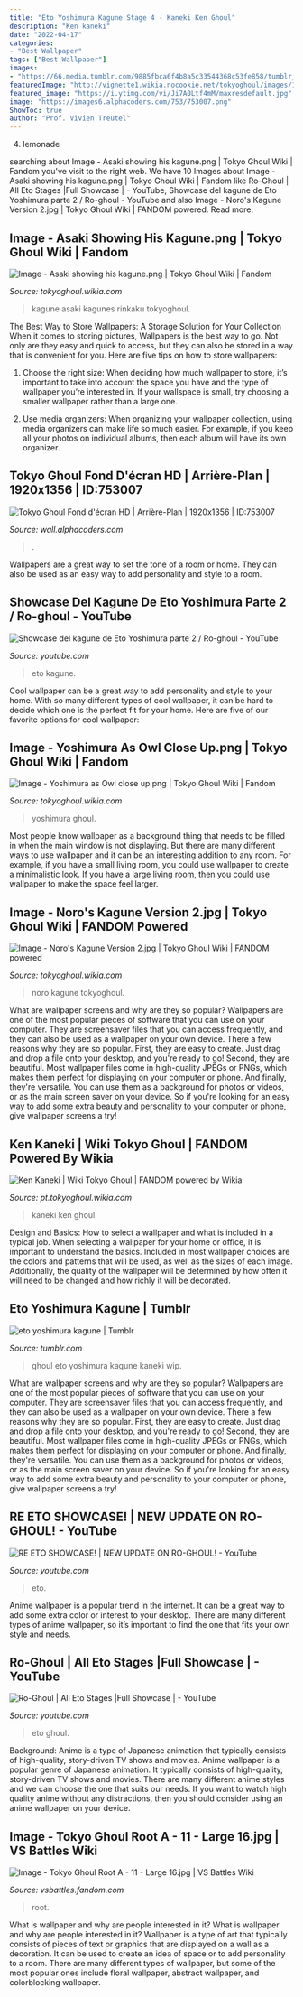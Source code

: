 ```yaml
---
title: "Eto Yoshimura Kagune Stage 4 - Kaneki Ken Ghoul"
description: "Ken kaneki"
date: "2022-04-17"
categories:
- "Best Wallpaper"
tags: ["Best Wallpaper"]
images:
- "https://66.media.tumblr.com/9885fbca6f4b8a5c33544368c53fe858/tumblr_p8pe7qMEKL1whdo1yo2_500.jpg"
featuredImage: "http://vignette1.wikia.nocookie.net/tokyoghoul/images/1/16/Yoshimura_as_Owl_close_up.png/revision/latest?cb=20150109135239"
featured_image: "https://i.ytimg.com/vi/Ji7A0Ltf4mM/maxresdefault.jpg"
image: "https://images6.alphacoders.com/753/753007.png"
ShowToc: true
author: "Prof. Vivien Treutel"
---
```



4. lemonade 

	

		
searching about Image - Asaki showing his kagune.png | Tokyo Ghoul Wiki | Fandom you've visit to the right web. We have 10 Images about Image - Asaki showing his kagune.png | Tokyo Ghoul Wiki | Fandom like Ro-Ghoul | All Eto Stages |Full Showcase | - YouTube, Showcase del kagune de Eto Yoshimura parte 2 / Ro-ghoul - YouTube and also Image - Noro&#039;s Kagune Version 2.jpg | Tokyo Ghoul Wiki | FANDOM powered. Read more:
		
    
## Image - Asaki Showing His Kagune.png | Tokyo Ghoul Wiki | Fandom

<img loading=lazy src="http://vignette1.wikia.nocookie.net/tokyoghoul/images/1/1c/Asaki_showing_his_kagune.png/revision/latest?cb=20140815220755" onerror="this.onerror=null;this.src='https://tse3.mm.bing.net/th?id=OIP.bN1kH6vHHoouhL0Brn-s8gHaEK&amp;pid=15.1';" alt="Image - Asaki showing his kagune.png | Tokyo Ghoul Wiki | Fandom">

_Source: tokyoghoul.wikia.com_

>kagune asaki kagunes rinkaku tokyoghoul. 

	

The Best Way to Store Wallpapers: A Storage Solution for Your Collection
When it comes to storing pictures, Wallpapers is the best way to go. Not only are they easy and quick to access, but they can also be stored in a way that is convenient for you. Here are five tips on how to store wallpapers:
1) Choose the right size: When deciding how much wallpaper to store, it’s important to take into account the space you have and the type of wallpaper you’re interested in. If your wallspace is small, try choosing a smaller wallpaper rather than a large one.

2) Use media organizers: When organizing your wallpaper collection, using media organizers can make life so much easier. For example, if you keep all your photos on individual albums, then each album will have its own organizer.

    
## Tokyo Ghoul Fond D&#039;écran HD | Arrière-Plan | 1920x1356 | ID:753007

<img loading=lazy src="https://images6.alphacoders.com/753/753007.png" onerror="this.onerror=null;this.src='https://tse1.mm.bing.net/th?id=OIP.02AuyocI7i36_sr6ZWj7hwHaFO&amp;pid=15.1';" alt="Tokyo Ghoul Fond d&#039;écran HD | Arrière-Plan | 1920x1356 | ID:753007">

_Source: wall.alphacoders.com_

>. 

	

Wallpapers are a great way to set the tone of a room or home. They can also be used as an easy way to add personality and style to a room.

    
## Showcase Del Kagune De Eto Yoshimura Parte 2 / Ro-ghoul - YouTube

<img loading=lazy src="https://i.ytimg.com/vi/-MbFiTAzeOw/maxresdefault.jpg" onerror="this.onerror=null;this.src='https://tse2.mm.bing.net/th?id=OIP.Yx1dYnX8J_ewZaf4HwiB8QHaEK&amp;pid=15.1';" alt="Showcase del kagune de Eto Yoshimura parte 2 / Ro-ghoul - YouTube">

_Source: youtube.com_

>eto kagune. 

	

Cool wallpaper can be a great way to add personality and style to your home. With so many different types of cool wallpaper, it can be hard to decide which one is the perfect fit for your home. Here are five of our favorite options for cool wallpaper: 

    
## Image - Yoshimura As Owl Close Up.png | Tokyo Ghoul Wiki | Fandom

<img loading=lazy src="http://vignette1.wikia.nocookie.net/tokyoghoul/images/1/16/Yoshimura_as_Owl_close_up.png/revision/latest?cb=20150109135239" onerror="this.onerror=null;this.src='https://tse4.mm.bing.net/th?id=OIP.eozDQOc2a1-5jejjsuke3gHaEK&amp;pid=15.1';" alt="Image - Yoshimura as Owl close up.png | Tokyo Ghoul Wiki | Fandom">

_Source: tokyoghoul.wikia.com_

>yoshimura ghoul. 

	

Most people know wallpaper as a background thing that needs to be filled in when the main window is not displaying. But there are many different ways to use wallpaper and it can be an interesting addition to any room. For example, if you have a small living room, you could use wallpaper to create a minimalistic look. If you have a large living room, then you could use wallpaper to make the space feel larger.

    
## Image - Noro&#039;s Kagune Version 2.jpg | Tokyo Ghoul Wiki | FANDOM Powered

<img loading=lazy src="https://vignette.wikia.nocookie.net/tokyoghoul/images/b/bc/Noro&#039;s_Kagune_Version_2.jpg/revision/latest?cb=20161203235054" onerror="this.onerror=null;this.src='https://tse2.mm.bing.net/th?id=OIP.WZWlpVyT8HaJ7mlUaJQRowHaEK&amp;pid=15.1';" alt="Image - Noro&#039;s Kagune Version 2.jpg | Tokyo Ghoul Wiki | FANDOM powered">

_Source: tokyoghoul.wikia.com_

>noro kagune tokyoghoul. 

	

What are wallpaper screens and why are they so popular?
Wallpapers are one of the most popular pieces of software that you can use on your computer. They are screensaver files that you can access frequently, and they can also be used as a wallpaper on your own device. There a few reasons why they are so popular. First, they are easy to create. Just drag and drop a file onto your desktop, and you're ready to go! Second, they are beautiful. Most wallpaper files come in high-quality JPEGs or PNGs, which makes them perfect for displaying on your computer or phone. And finally, they're versatile. You can use them as a background for photos or videos, or as the main screen saver on your device. So if you're looking for an easy way to add some extra beauty and personality to your computer or phone, give wallpaper screens a try!

    
## Ken Kaneki | Wiki Tokyo Ghoul | FANDOM Powered By Wikia

<img loading=lazy src="http://vignette3.wikia.nocookie.net/tokyoghoul/images/c/c7/Kaneki&#039;s_Mask.png/revision/latest?cb=20150402001534&amp;path-prefix=pt" onerror="this.onerror=null;this.src='https://tse3.mm.bing.net/th?id=OIP._5W9SC4GC4PtuNBqRyJc3QHaFJ&amp;pid=15.1';" alt="Ken Kaneki | Wiki Tokyo Ghoul | FANDOM powered by Wikia">

_Source: pt.tokyoghoul.wikia.com_

>kaneki ken ghoul. 

	

Design and Basics: How to select a wallpaper and what is included in a typical job.
When selecting a wallpaper for your home or office, it is important to understand the basics. Included in most wallpaper choices are the colors and patterns that will be used, as well as the sizes of each image. Additionally, the quality of the wallpaper will be determined by how often it will need to be changed and how richly it will be decorated.

    
## Eto Yoshimura Kagune | Tumblr

<img loading=lazy src="https://66.media.tumblr.com/9885fbca6f4b8a5c33544368c53fe858/tumblr_p8pe7qMEKL1whdo1yo2_500.jpg" onerror="this.onerror=null;this.src='https://tse2.mm.bing.net/th?id=OIP.-cmOQ47iishhX50F1uTufwHaHa&amp;pid=15.1';" alt="eto yoshimura kagune | Tumblr">

_Source: tumblr.com_

>ghoul eto yoshimura kagune kaneki wip. 

	

What are wallpaper screens and why are they so popular?
Wallpapers are one of the most popular pieces of software that you can use on your computer. They are screensaver files that you can access frequently, and they can also be used as a wallpaper on your own device. There a few reasons why they are so popular. First, they are easy to create. Just drag and drop a file onto your desktop, and you're ready to go! Second, they are beautiful. Most wallpaper files come in high-quality JPEGs or PNGs, which makes them perfect for displaying on your computer or phone. And finally, they're versatile. You can use them as a background for photos or videos, or as the main screen saver on your device. So if you're looking for an easy way to add some extra beauty and personality to your computer or phone, give wallpaper screens a try!

    
## RE ETO SHOWCASE! | NEW UPDATE ON RO-GHOUL! - YouTube

<img loading=lazy src="https://i.ytimg.com/vi/FBLO5PXJOcw/maxresdefault.jpg" onerror="this.onerror=null;this.src='https://tse4.mm.bing.net/th?id=OIP.lfQu1UcQY56V4LFZaaghCwHaEK&amp;pid=15.1';" alt="RE ETO SHOWCASE! | NEW UPDATE ON RO-GHOUL! - YouTube">

_Source: youtube.com_

>eto. 

	

Anime wallpaper is a popular trend in the internet. It can be a great way to add some extra color or interest to your desktop. There are many different types of anime wallpaper, so it’s important to find the one that fits your own style and needs.

    
## Ro-Ghoul | All Eto Stages |Full Showcase | - YouTube

<img loading=lazy src="https://i.ytimg.com/vi/Ji7A0Ltf4mM/maxresdefault.jpg" onerror="this.onerror=null;this.src='https://tse3.mm.bing.net/th?id=OIP.MSaz6h56JoMmQwJR3zqp6wHaEK&amp;pid=15.1';" alt="Ro-Ghoul | All Eto Stages |Full Showcase | - YouTube">

_Source: youtube.com_

>eto ghoul. 

	

Background: Anime is a type of Japanese animation that typically consists of high-quality, story-driven TV shows and movies.
Anime wallpaper is a popular genre of Japanese animation. It typically consists of high-quality, story-driven TV shows and movies. There are many different anime styles and we can choose the one that suits our needs. If you want to watch high quality anime without any distractions, then you should consider using an anime wallpaper on your device.

    
## Image - Tokyo Ghoul Root A - 11 - Large 16.jpg | VS Battles Wiki

<img loading=lazy src="https://vignette.wikia.nocookie.net/vsbattles/images/5/51/Tokyo_Ghoul_Root_A_-_11_-_Large_16.jpg/revision/latest?cb=20160516033628" onerror="this.onerror=null;this.src='https://tse1.mm.bing.net/th?id=OIP.52mvrDhDC_9CjxfZASv7TAHaEK&amp;pid=15.1';" alt="Image - Tokyo Ghoul Root A - 11 - Large 16.jpg | VS Battles Wiki">

_Source: vsbattles.fandom.com_

>root. 

	

What is wallpaper and why are people interested in it?
What is wallpaper and why are people interested in it?
Wallpaper is a type of art that typically consists of pieces of text or graphics that are displayed on a wall as a decoration. It can be used to create an idea of space or to add personality to a room. There are many different types of wallpaper, but some of the most popular ones include floral wallpaper, abstract wallpaper, and colorblocking wallpaper.

